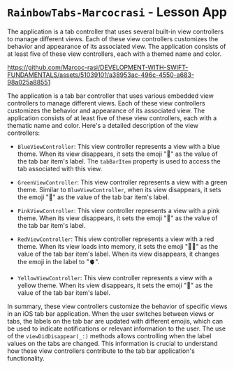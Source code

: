 # `RainbowTabs-Marcocrasi` - Lesson App

The application is a tab controller that uses several built-in view controllers to manage different views. Each of these view controllers customizes the behavior and appearance of its associated view. The application consists of at least five of these view controllers, each with a themed name and color.

https://github.com/Marcoc-rasi/DEVELOPMENT-WITH-SWIFT-FUNDAMENTALS/assets/51039101/a38953ac-496c-4550-a683-98a025a88551

The application is a tab bar controller that uses various embedded view controllers to manage different views. Each of these view controllers customizes the behavior and appearance of its associated view. The application consists of at least five of these view controllers, each with a thematic name and color. Here's a detailed description of the view controllers:

- `BlueViewController`: This view controller represents a view with a blue theme. When its view disappears, it sets the emoji "🦄" as the value of the tab bar item's label. The `tabBarItem` property is used to access the tab associated with this view.

- `GreenViewController`: This view controller represents a view with a green theme. Similar to `BlueViewController`, when its view disappears, it sets the emoji "🦕" as the value of the tab bar item's label.

- `PinkViewController`: This view controller represents a view with a pink theme. When its view disappears, it sets the emoji "🐉" as the value of the tab bar item's label.

- `RedViewController`: This view controller represents a view with a red theme. When its view loads into memory, it sets the emoji "🖕🏿" as the value of the tab bar item's label. When its view disappears, it changes the emoji in the label to "🫀".

- `YellowViewController`: This view controller represents a view with a yellow theme. When its view disappears, it sets the emoji "🐲" as the value of the tab bar item's label.

In summary, these view controllers customize the behavior of specific views in an iOS tab bar application. When the user switches between views or tabs, the labels on the tab bar are updated with different emojis, which can be used to indicate notifications or relevant information to the user. The use of the `viewDidDisappear(_:)` methods allows controlling when the label values on the tabs are changed. This information is crucial to understand how these view controllers contribute to the tab bar application's functionality.
